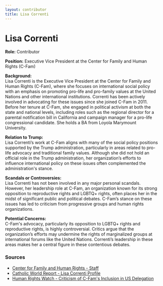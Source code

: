 ```yaml
---
layout: contributor
title: Lisa Correnti
---
```


# Lisa Correnti

**Role:** Contributor

**Position:** Executive Vice President at the Center for Family and Human Rights (C-Fam)

**Background:**  
Lisa Correnti is the Executive Vice President at the Center for Family and Human Rights (C-Fam), where she focuses on international social policy with an emphasis on promoting pro-life and pro-family values at the United Nations and other international institutions. Correnti has been actively involved in advocating for these issues since she joined C-Fam in 2011. Before her tenure at C-Fam, she engaged in political activism at both the state and national levels, including roles such as the regional director for a parental notification bill in California and campaign manager for a pro-life congressional candidate. She holds a BA from Loyola Marymount University.

**Relation to Trump:**  
Lisa Correnti’s work at C-Fam aligns with many of the social policy positions supported by the Trump administration, particularly in areas related to pro-life advocacy and traditional family values. Although she did not hold an official role in the Trump administration, her organization’s efforts to influence international policy on these issues often complemented the administration's stance.

**Scandals or Controversies:**  
Lisa Correnti has not been involved in any major personal scandals. However, her leadership role at C-Fam, an organization known for its strong opposition to reproductive rights and LGBTQ+ rights, often places her in the midst of significant public and political debates. C-Fam’s stance on these issues has led to criticism from progressive groups and human rights organizations.

**Potential Concerns:**  
C-Fam's advocacy, particularly its opposition to LGBTQ+ rights and reproductive rights, is highly controversial. Critics argue that the organization’s efforts may undermine the rights of marginalized groups at international forums like the United Nations. Correnti’s leadership in these areas makes her a central figure in these contentious debates.

### Sources
- [Center for Family and Human Rights - Staff](https://c-fam.org/author/lisa-correnti/)
- [Catholic World Report - Lisa Correnti Profile](https://www.catholicworldreport.com/author/correnti-lisa/)
- [Human Rights Watch - Criticism of C-Fam's Inclusion in US Delegation](https://www.hrw.org/news/2017/03/16/us-sends-group-rejecting-rights-un-womens-commission)
